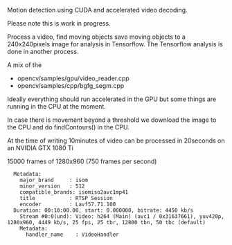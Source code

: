 Motion detection using CUDA and accelerated video decoding.

Please note this is work in progress.

Process a video, find moving objects save moving objects to a 240x240pixels image for analysis in Tensorflow. The Tensorflow analysis is done in another process.


A mix of the 
* opencv/samples/gpu/video_reader.cpp
* opencv/samples/cpp/bgfg_segm.cpp


Ideally everything should run accelerated in the GPU but some things are running in the CPU at the moment.

In case there is movement beyond a threshold we download the image to the CPU and do findContours() in the CPU.



At the time of writing 10minutes of video can be processed in 20seconds on an NVIDIA GTX 1080 Ti

15000 frames of 1280x960  (750 frames per second)
```
  Metadata:
    major_brand     : isom
    minor_version   : 512
    compatible_brands: isomiso2avc1mp41
    title           : RTSP Session
    encoder         : Lavf57.71.100
  Duration: 00:10:00.00, start: 0.000000, bitrate: 4450 kb/s
    Stream #0:0(und): Video: h264 (Main) (avc1 / 0x31637661), yuv420p, 1280x960, 4449 kb/s, 25 fps, 25 tbr, 12800 tbn, 50 tbc (default)
    Metadata:
      handler_name    : VideoHandler
```
